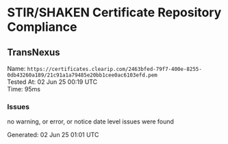 # STIR/SHAKEN Certificate Repository Compliance

## TransNexus

Name: `https://certificates.clearip.com/2463bfed-79f7-400e-8255-0db43260a189/21c91a1a79485e20bb1cee0ac6103efd.pem`\
Tested At: 02 Jun 25 00:19 UTC\
Time: 95ms

### Issues

no warning, or error, or notice date level issues were found

Generated: 02 Jun 25 01:01 UTC